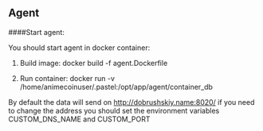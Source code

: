 Agent
-----

####Start agent:

 You should start agent in docker container:
 1. Build image: docker build -f agent.Dockerfile
 
 2. Run container: docker run -v /home/animecoinuser/.pastel:/opt/app/agent/container_db

By default the data will send on http://dobrushskiy.name:8020/
if you need to change the address you should set the environment variables
CUSTOM_DNS_NAME and CUSTOM_PORT
